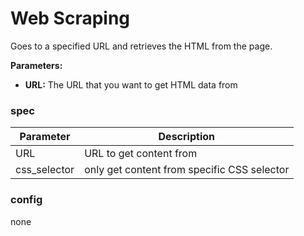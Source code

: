# Web Scraping

Goes to a specified URL and retrieves the HTML from the page.

**Parameters:**

* **URL:** The URL that you want to get HTML data from

### spec

| Parameter     | Description                                 |
| ------------- | ------------------------------------------- |
| URL           | URL to get content from                     |
| css\_selector | only get content from specific CSS selector |

### config

none
<!-- 
**Example**

* [Web Crawl](https://rebyte.ai/p/21b2295005587a5375d8/callable/35358e328e30adf8a737) -->
